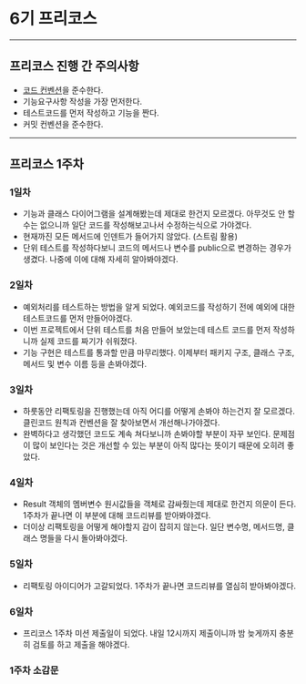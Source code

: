 # 6기 프리코스

---
## 프리코스 진행 간 주의사항
- [코드 컨벤션](https://newwisdom.tistory.com/m/96)을 준수한다.
- 기능요구사항 작성을 가장 먼저한다.
- 테스트코드를 먼저 작성하고 기능을 짠다.
- 커밋 컨벤션을 준수한다.


---

## 프리코스 1주차

### 1일차
- 기능과 클래스 다이어그램을 설계해봤는데 제대로 한건지 모르겠다. 아무것도 안 할 수는 없으니까
일단 코드를 작성해보고나서 수정하는식으로 가야겠다.
- 현재까진 모든 메서드에 인덴트가 들어가지 않았다. (스트림 활용)
- 단위 테스트를 작성하다보니 코드의 메서드나 변수를 public으로 변경하는 경우가 생겼다. 나중에 이에 대해 자세히 알아봐야겠다.

### 2일차
- 예외처리를 테스트하는 방법을 알게 되었다. 예외코드를 작성하기 전에 예외에 대한 테스트코드를 먼저 만들어야겠다.
- 이번 프로젝트에서 단위 테스트를 처음 만들어 보았는데 테스트 코드를 먼저 작성하니까 실제 코드를 짜기가 쉬워졌다.
- 기능 구현은 테스트를 통과할 만큼 마무리했다. 이제부터 패키지 구조, 클래스 구조, 메서드 및 변수 이름 등을 손봐야겠다.

### 3일차
- 하룻동안 리팩토링을 진행했는데 아직 어디를 어떻게 손봐야 하는건지 잘 모르겠다. 클린코드 원칙과 컨벤션을 잘 찾아보면서 개선해나가야겠다.
- 완벽하다고 생각했던 코드도 계속 쳐다보니까 손봐야할 부분이 자꾸 보인다. 문제점이 많이 보인다는 것은 개선할 수 있는 부분이 아직 많다는
뜻이기 때문에 오히려 좋았다.

### 4일차 
- Result 객체의 멤버변수 원시값들을 객체로 감싸줬는데 제대로 한건지 의문이 든다. 1주차가 끝나면 이 부분에 대해 코드리뷰를 받아봐야겠다.
- 더이상 리팩토링을 어떻게 해야할지 감이 잡히지 않는다. 일단 변수명, 메서드명, 클래스 명들을 다시 돌아봐야겠다.

### 5일차
- 리팩토링 아이디어가 고갈되었다. 1주차가 끝나면 코드리뷰를 열심히 받아봐야겠다.

### 6일차
- 프리코스 1주차 미션 제출일이 되었다. 내일 12시까지 제출이니까 밤 늦게까지 충분히 검토를 하고 제출을 해야겠다.


### 1주차 소감문